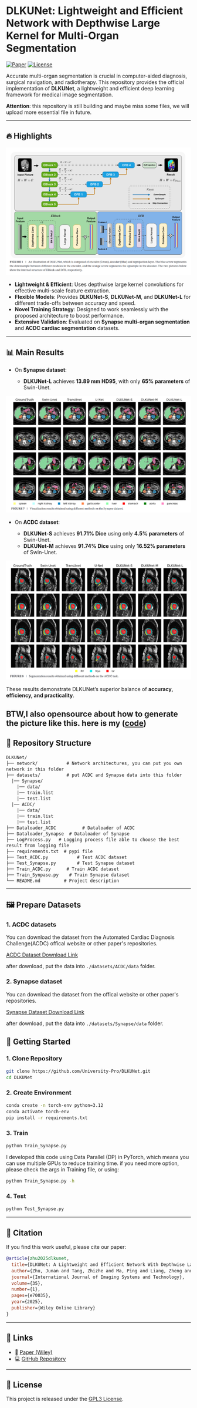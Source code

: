 # DLKUNet: Lightweight and Efficient Network with Depthwise Large Kernel for Multi-Organ Segmentation

[![Paper](https://img.shields.io/badge/Paper-Wiley-blue)](https://onlinelibrary.wiley.com/doi/abs/10.1002/ima.70035)
[![License](https://img.shields.io/badge/License-GPL3-green.svg)](LICENSE)

Accurate multi-organ segmentation is crucial in computer-aided diagnosis, surgical navigation, and radiotherapy. This repository provides the official implementation of **DLKUNet**, a lightweight and efficient deep learning framework for medical image segmentation.

**Attention**: this repository is still building and maybe miss some files, we will upload more essential file in future.

---

## 🔥 Highlights

![Image](pics/image3.png)

* **Lightweight & Efficient**: Uses depthwise large kernel convolutions for effective multi-scale feature extraction.
* **Flexible Models**: Provides **DLKUNet-S**, **DLKUNet-M**, and **DLKUNet-L** for different trade-offs between accuracy and speed.
* **Novel Training Strategy**: Designed to work seamlessly with the proposed architecture to boost performance.
* **Extensive Validation**: Evaluated on **Synapse multi-organ segmentation** and **ACDC cardiac segmentation** datasets.

---

## 📊 Main Results

* On **Synapse dataset**:

  * **DLKUNet-L** achieves **13.89 mm HD95**, with only **65% parameters** of Swin-Unet.

![SynapseResult](pics/image.png)

* On **ACDC dataset**:

  * **DLKUNet-S** achieves **91.71% Dice** using only **4.5% parameters** of Swin-Unet.
  * **DLKUNet-M** achieves **91.74% Dice** using only **16.52% parameters** of Swin-Unet.

![ACDCResult](pics/image2.png)

These results demonstrate DLKUNet’s superior balance of **accuracy, efficiency, and practicality**.

**BTW**,I also opensource about how to generate the picture like this.
here is my ([code](https://github.com/University-Pro/Visualization_Medical_Images))
---

## 📂 Repository Structure

```
DLKUNet/
├── network/           # Network architectures, you can put you own network in this folder
├── datasets/          # put ACDC and Synapse data into this folder
  |── Synapse/
    |── data/
    |── train.list
    |── test.list
  |── ACDC/
    |── data/
    |── train.list
    |── test.list         
├── Dataloader_ACDC          # Dataloader of ACDC
├── Dataloader_Synapse  # Dataloader of Synapse
├── LogProcess.py   # Logging process file able to choose the best result from logging file
├── requirements.txt  # pypi file
├── Test_ACDC.py           # Test ACDC dataset
├── Test_Synapse.py        # Test Synapse dataset
├── Train_ACDC.py      # Train ACDC dataset
├── Train_Synpase.py    # Train Synapse dataset
└── README.md         # Project description
```

---

## 🖼️ Prepare Datasets

### 1. ACDC datasets
You can download the dataset from the Automated Cardiac Diagnosis Challenge(ACDC) offical website or other paper's repositories.

[ACDC Dataset Download Link](https://www.creatis.insa-lyon.fr/Challenge/acdc/databases.html)

after download, put the data into `./datasets/ACDC/data` folder.

### 2. Synapse dataset

You can download the dataset from the offical website or other paper's repositories.

[Synapse Dataset Download Link](https://www.synapse.org/#!Synapse:syn3193805/wiki/217789)

after download, put the data into `./datasets/Synapse/data` folder.

## 🚀 Getting Started

### 1. Clone Repository

```bash
git clone https://github.com/University-Pro/DLKUNet.git
cd DLKUNet
```

### 2. Create Environment

```bash
conda create -n torch-env python=3.12
conda activate torch-env
pip install -r requirements.txt
```

### 3. Train

```bash
python Train_Synapse.py
```

I developed this code using Data Parallel (DP) in PyTorch, which means you can use multiple GPUs to reduce training time.
if you need more option, please check the args in Training file, or using:

```bash
python Train_Synapse.py -h
```

### 4. Test

```bash
python Test_Synapse.py
```

---

## 📖 Citation

If you find this work useful, please cite our paper:

```bibtex
@article{zhu2025dlkunet,
  title={DLKUNet: A Lightweight and Efficient Network With Depthwise Large Kernel for Medical Image Segmentation},
  author={Zhu, Junan and Tang, Zhizhe and Ma, Ping and Liang, Zheng and Wang, Chuanjian},
  journal={International Journal of Imaging Systems and Technology},
  volume={35},
  number={1},
  pages={e70035},
  year={2025},
  publisher={Wiley Online Library}
}
```

---

## 📌 Links

* 📄 [Paper (Wiley)](https://onlinelibrary.wiley.com/doi/abs/10.1002/ima.70035)
* 💻 [GitHub Repository](https://github.com/University-Pro/DLKUNet)

---

## 📜 License

This project is released under the [GPL3 License](LICENSE).
